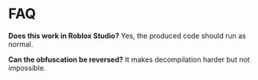 # FAQ

**Does this work in Roblox Studio?** Yes, the produced code should run as normal.

**Can the obfuscation be reversed?** It makes decompilation harder but not impossible.
